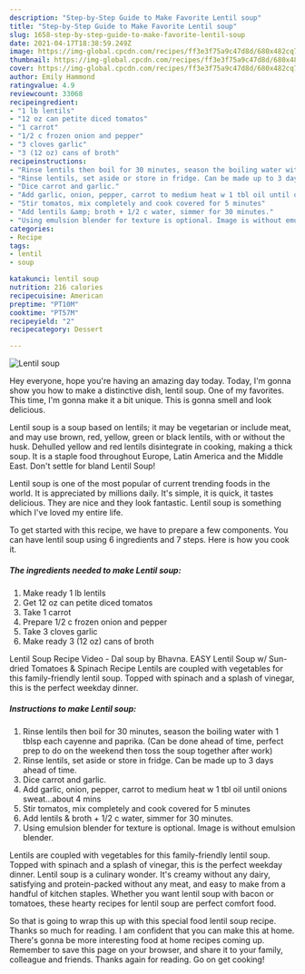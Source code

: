 ```yaml
---
description: "Step-by-Step Guide to Make Favorite Lentil soup"
title: "Step-by-Step Guide to Make Favorite Lentil soup"
slug: 1658-step-by-step-guide-to-make-favorite-lentil-soup
date: 2021-04-17T18:38:59.249Z
image: https://img-global.cpcdn.com/recipes/ff3e3f75a9c47d8d/680x482cq70/lentil-soup-recipe-main-photo.jpg
thumbnail: https://img-global.cpcdn.com/recipes/ff3e3f75a9c47d8d/680x482cq70/lentil-soup-recipe-main-photo.jpg
cover: https://img-global.cpcdn.com/recipes/ff3e3f75a9c47d8d/680x482cq70/lentil-soup-recipe-main-photo.jpg
author: Emily Hammond
ratingvalue: 4.9
reviewcount: 33068
recipeingredient:
- "1 lb lentils"
- "12 oz can petite diced tomatos"
- "1 carrot"
- "1/2 c frozen onion and pepper"
- "3 cloves garlic"
- "3 (12 oz) cans of broth"
recipeinstructions:
- "Rinse lentils then boil for 30 minutes, season the boiling water with 1 tblsp each cayenne and paprika. (Can be done ahead of time, perfect prep to do on the weekend then toss the soup together after work)"
- "Rinse lentils, set aside or store in fridge. Can be made up to 3 days ahead of time."
- "Dice carrot and garlic."
- "Add garlic, onion, pepper, carrot to medium heat w 1 tbl oil until onions sweat...about 4 mins"
- "Stir tomatos, mix completely and cook covered for 5 minutes"
- "Add lentils &amp; broth + 1/2 c water, simmer for 30 minutes."
- "Using emulsion blender for texture is optional. Image is without emulsion blender."
categories:
- Recipe
tags:
- lentil
- soup

katakunci: lentil soup 
nutrition: 216 calories
recipecuisine: American
preptime: "PT10M"
cooktime: "PT57M"
recipeyield: "2"
recipecategory: Dessert

---
```



![Lentil soup](https://img-global.cpcdn.com/recipes/ff3e3f75a9c47d8d/680x482cq70/lentil-soup-recipe-main-photo.jpg)

Hey everyone, hope you're having an amazing day today. Today, I'm gonna show you how to make a distinctive dish, lentil soup. One of my favorites. This time, I'm gonna make it a bit unique. This is gonna smell and look delicious.

Lentil soup is a soup based on lentils; it may be vegetarian or include meat, and may use brown, red, yellow, green or black lentils, with or without the husk. Dehulled yellow and red lentils disintegrate in cooking, making a thick soup. It is a staple food throughout Europe, Latin America and the Middle East. Don&#39;t settle for bland Lentil Soup!

Lentil soup is one of the most popular of current trending foods in the world. It is appreciated by millions daily. It's simple, it is quick, it tastes delicious. They are nice and they look fantastic. Lentil soup is something which I've loved my entire life.


To get started with this recipe, we have to prepare a few components. You can have lentil soup using 6 ingredients and 7 steps. Here is how you cook it.

<!--inarticleads1-->

##### The ingredients needed to make Lentil soup:

1. Make ready 1 lb lentils
1. Get 12 oz can petite diced tomatos
1. Take 1 carrot
1. Prepare 1/2 c frozen onion and pepper
1. Take 3 cloves garlic
1. Make ready 3 (12 oz) cans of broth


Lentil Soup Recipe Video - Dal soup by Bhavna. EASY Lentil Soup w/ Sun-dried Tomatoes &amp; Spinach Recipe Lentils are coupled with vegetables for this family-friendly lentil soup. Topped with spinach and a splash of vinegar, this is the perfect weekday dinner. 

<!--inarticleads2-->

##### Instructions to make Lentil soup:

1. Rinse lentils then boil for 30 minutes, season the boiling water with 1 tblsp each cayenne and paprika. (Can be done ahead of time, perfect prep to do on the weekend then toss the soup together after work)
1. Rinse lentils, set aside or store in fridge. Can be made up to 3 days ahead of time.
1. Dice carrot and garlic.
1. Add garlic, onion, pepper, carrot to medium heat w 1 tbl oil until onions sweat...about 4 mins
1. Stir tomatos, mix completely and cook covered for 5 minutes
1. Add lentils &amp; broth + 1/2 c water, simmer for 30 minutes.
1. Using emulsion blender for texture is optional. Image is without emulsion blender.


Lentils are coupled with vegetables for this family-friendly lentil soup. Topped with spinach and a splash of vinegar, this is the perfect weekday dinner. Lentil soup is a culinary wonder. It&#39;s creamy without any dairy, satisfying and protein-packed without any meat, and easy to make from a handful of kitchen staples. Whether you want lentil soup with bacon or tomatoes, these hearty recipes for lentil soup are perfect comfort food. 

So that is going to wrap this up with this special food lentil soup recipe. Thanks so much for reading. I am confident that you can make this at home. There's gonna be more interesting food at home recipes coming up. Remember to save this page on your browser, and share it to your family, colleague and friends. Thanks again for reading. Go on get cooking!
